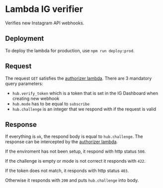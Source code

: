 # Lambda IG verifier
Verifies new Instagram API webhooks.

## Deployment
To deploy the lambda for production, use `npm run deploy:prod`.

## Request
The request `GET` satisfies the [authorizer lambda](). There are 3 mandatory
query parameters:

- `hub.verify_token` which is a token that is set in the IG Dashboard when creating
new webhook
- `hub.mode` has to be equal to `subscribe`
- `hub.challenge` is an integer that we respond with if the request is valid

## Response
If everything is `ok`, the respond body is equal to `hub.challenge`.
The response can be intercepted by the [authorizer lambda]().

If the enviroment has not been setup, it respond with http status `500`.

If the challenge is empty or mode is not correct it responds with `422`.

If the token does not match, it responds with http status `403`.

Otherwise it responds with `200` and puts `hub.challenge` into body.
